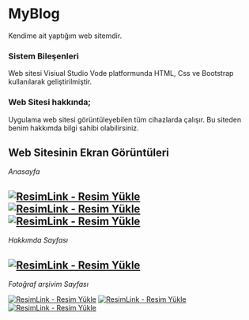 # MyBlog
Kendime ait yaptığım web sitemdir.

### Sistem Bileşenleri

Web sitesi Visiual Studio Vode platformunda HTML, Css ve Bootstrap kullanılarak geliştirilmiştir.

### Web Sitesi hakkında;

Uygulama web sitesi görüntüleyebilen tüm cihazlarda çalışır. Bu siteden benim hakkımda bilgi sahibi olabilirsiniz.

## Web Sitesinin Ekran Görüntüleri

*Anasayfa*

<a href="https://resimlink.com/EtmfL50W" title="ResimLink - Resim Yükle"><img src="https://r.resimlink.com/EtmfL50W.png" title="ResimLink - Resim Yükle" alt="ResimLink - Resim Yükle"></a>
<a href="https://resimlink.com/2X8rRG1" title="ResimLink - Resim Yükle"><img src="https://r.resimlink.com/2X8rRG1.png" title="ResimLink - Resim Yükle" alt="ResimLink - Resim Yükle"></a>
<a href="https://resimlink.com/0iBfCegEmjG" title="ResimLink - Resim Yükle"><img src="https://r.resimlink.com/0iBfCegEmjG.png" title="ResimLink - Resim Yükle" alt="ResimLink - Resim Yükle"></a>
-------------------------------------------

*Hakkımda Sayfası*

<a href="https://resimlink.com/S5quYH1A" title="ResimLink - Resim Yükle"><img src="https://r.resimlink.com/S5quYH1A.png" title="ResimLink - Resim Yükle" alt="ResimLink - Resim Yükle"></a>
-------------------------------------------

*Fotoğraf arşivim Sayfası*

<a href="https://resimlink.com/rS8zi" title="ResimLink - Resim Yükle"><img src="https://r.resimlink.com/rS8zi.png" title="ResimLink - Resim Yükle" alt="ResimLink - Resim Yükle"></a>
<a href="https://resimlink.com/MpFhe" title="ResimLink - Resim Yükle"><img src="https://r.resimlink.com/MpFhe.png" title="ResimLink - Resim Yükle" alt="ResimLink - Resim Yükle"></a>
<a href="https://resimlink.com/TP9fQZ" title="ResimLink - Resim Yükle"><img src="https://r.resimlink.com/TP9fQZ.png" title="ResimLink - Resim Yükle" alt="ResimLink - Resim Yükle"></a>
